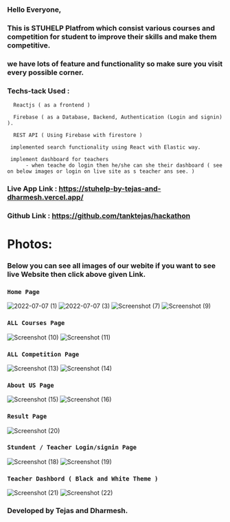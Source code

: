 ### Hello Everyone,

### This is STUHELP Platfrom which consist various courses and competition for student to improve their skills and make them competitive. 
### we have lots of feature and functionality so make sure you visit every possible corner.

### Techs-tack Used :
      Reactjs ( as a frontend ) 
      
      Firebase ( as a Database, Backend, Authentication (Login and signin) ).
      
      REST API ( Using Firebase with firestore )
         
     implemented search functionality using React with Elastic way.
      
     implement dashboard for teachers 
          - when teache do login then he/she can she their dashboard ( see on below images or login on live site as s teacher ans see. )

### Live App Link :  https://stuhelp-by-tejas-and-dharmesh.vercel.app/
### Github Link : https://github.com/tanktejas/hackathon

# Photos:

### Below you can see all images of our webite if you want to see live Website then click above given Link.

### `Home Page`

![2022-07-07 (1)](https://user-images.githubusercontent.com/77108255/177699332-31dbe4c4-18cf-4845-b9f2-00a585b5fdfa.png)
![2022-07-07 (3)](https://user-images.githubusercontent.com/77108255/177699390-124177a4-c0f3-4460-98d1-4f0ee569b200.png)
![Screenshot (7)](https://user-images.githubusercontent.com/77108255/177699418-3ce24fb5-a48c-4d9f-9a3c-288d215ed19d.png)
![Screenshot (9)](https://user-images.githubusercontent.com/77108255/177699422-1beef72d-7c09-4351-8d4b-147e82694000.png)

### `ALL Courses Page`

![Screenshot (10)](https://user-images.githubusercontent.com/77108255/177699423-a78e21a9-f471-4611-bf5f-08c7b7c4f227.png)
![Screenshot (11)](https://user-images.githubusercontent.com/77108255/177699430-483dff21-fcd9-4ad5-afcf-02d8ba6763b6.png)

### `ALL Competition Page`

![Screenshot (13)](https://user-images.githubusercontent.com/77108255/177699436-f1b35460-e527-481a-96e4-5255f70d44eb.png)
![Screenshot (14)](https://user-images.githubusercontent.com/77108255/177699437-2b0e5eb3-4245-4045-b36c-d22ca3ed88c5.png)

### `About US Page`
 
![Screenshot (15)](https://user-images.githubusercontent.com/77108255/177700232-49b9334c-1de4-4c0d-8614-21b53d4aed17.png)
![Screenshot (16)](https://user-images.githubusercontent.com/77108255/177700248-55032d39-dbff-48d4-a555-713fc22809b5.png)
 
### `Result Page`
![Screenshot (20)](https://user-images.githubusercontent.com/77108255/177704612-aa13175d-168b-4463-a0db-02942ee173dc.png)

 
### `Stundent / Teacher Login/signin Page`

![Screenshot (18)](https://user-images.githubusercontent.com/77108255/177699456-94434212-efb1-475b-bc79-f839d40bb8f4.png)
![Screenshot (19)](https://user-images.githubusercontent.com/77108255/177699461-f5a9c825-e483-4019-b2cf-f1dcf068f6b2.png)

### `Teacher Dashbord ( Black and White Theme )`

![Screenshot (21)](https://user-images.githubusercontent.com/77108255/177715473-683be7f9-7473-46b8-93bb-b85cf8915b0e.png)
![Screenshot (22)](https://user-images.githubusercontent.com/77108255/177715503-d7b1f772-dbea-475e-b28f-d405056c94a7.png)

### Developed by Tejas and Dharmesh.
